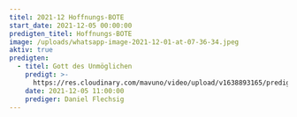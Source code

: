 ```yaml
---
titel: 2021-12 Hoffnungs-BOTE
start_date: 2021-12-05 00:00:00
predigten_titel: Hoffnungs-BOTE
image: /uploads/whatsapp-image-2021-12-01-at-07-36-34.jpeg
aktiv: true
predigten:
  - titel: Gott des Unmöglichen
    predigt: >-
      https://res.cloudinary.com/mavuno/video/upload/v1638893165/predigten/2021-12%20Hoffnungs-BOTE/2021-12-05_GoDi_Mavuno_Berlin_-_Hoffnungsbote_1_-_Gott_des_Unm%C3%B6glichen_1.mp3
    date: 2021-12-05 11:00:00
    prediger: Daniel Flechsig
---
```

